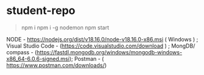 # student-repo
>   npm i 
>   npm i -g nodemon
>   npm start 

NODE - https://nodejs.org/dist/v18.16.0/node-v18.16.0-x86.msi ( Windows ) ; 
Visual Studio Code - (https://code.visualstudio.com/download ) ;
MongDB/ compass - (https://fastdl.mongodb.org/windows/mongodb-windows-x86_64-6.0.6-signed.msi);
Postman - ( https://www.postman.com/downloads/)